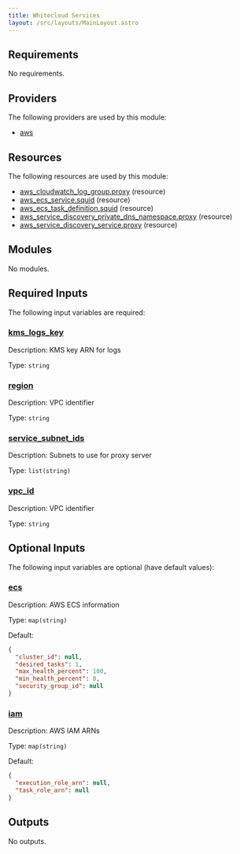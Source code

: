 ```yaml
---
title: Whitecloud Services
layout: /src/layouts/MainLayout.astro
---
```




## Requirements

No requirements.

## Providers

The following providers are used by this module:

- <a name="provider_aws"></a> [aws](#provider\_aws)

## Resources

The following resources are used by this module:

- [aws_cloudwatch_log_group.proxy](https://registry.terraform.io/providers/hashicorp/aws/latest/docs/resources/cloudwatch_log_group) (resource)
- [aws_ecs_service.squid](https://registry.terraform.io/providers/hashicorp/aws/latest/docs/resources/ecs_service) (resource)
- [aws_ecs_task_definition.squid](https://registry.terraform.io/providers/hashicorp/aws/latest/docs/resources/ecs_task_definition) (resource)
- [aws_service_discovery_private_dns_namespace.proxy](https://registry.terraform.io/providers/hashicorp/aws/latest/docs/resources/service_discovery_private_dns_namespace) (resource)
- [aws_service_discovery_service.proxy](https://registry.terraform.io/providers/hashicorp/aws/latest/docs/resources/service_discovery_service) (resource)

## Modules

No modules.

## Required Inputs

The following input variables are required:

### <a name="input_kms_logs_key"></a> [kms\_logs\_key](#input\_kms\_logs\_key)

Description: KMS key ARN for logs

Type: `string`

### <a name="input_region"></a> [region](#input\_region)

Description: VPC identifier

Type: `string`

### <a name="input_service_subnet_ids"></a> [service\_subnet\_ids](#input\_service\_subnet\_ids)

Description: Subnets to use for proxy server

Type: `list(string)`

### <a name="input_vpc_id"></a> [vpc\_id](#input\_vpc\_id)

Description: VPC identifier

Type: `string`

## Optional Inputs

The following input variables are optional (have default values):

### <a name="input_ecs"></a> [ecs](#input\_ecs)

Description: AWS ECS information

Type: `map(string)`

Default:

```json
{
  "cluster_id": null,
  "desired_tasks": 1,
  "max_health_percent": 100,
  "min_health_percent": 0,
  "security_group_id": null
}
```

### <a name="input_iam"></a> [iam](#input\_iam)

Description: AWS IAM ARNs

Type: `map(string)`

Default:

```json
{
  "execution_role_arn": null,
  "task_role_arn": null
}
```

## Outputs

No outputs.




